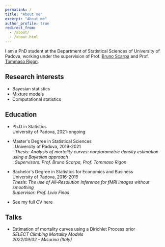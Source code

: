 ```yaml
---
permalink: /
title: "About me"
excerpt: "About me"
author_profile: true
redirect_from: 
  - /about/
  - /about.html
---
```


I am a PhD student at the Department of Statistical Sciences of University of Padova, working under the supervision of Prof. [Bruno Scarpa](https://homes.stat.unipd.it/brunoscarpa) and Prof. [Tommaso Rigon](https://tommasorigon.github.io).

Research interests
--
* Bayesian statistics
* Mixture models
* Computational statistics

Education
--
* Ph.D in Statistics<br />
  University of Padova, 2021-ongoing
* Master's Degree in Statistical Sciences<br />
  :   University of Padova, 2019-2021<br />
  :   *Thesis: Analysis of mortality curves: nonparametric density estimation using a Bayesian approach*<br />
  :   *Supervisors: Prof. Bruno Scarpa, Prof. Tommaso Rigon*
* Bachelor's Degree in Statistics for Economics and Business<br />
  University of Padova, 2016-2019<br />
  *Thesis: The use of All-Resolution Inference for fMRI images without smoothing*<br />
  *Supervisor: Prof. Livio Finos*

* See my full CV here

Talks
--
* Estimation of mortality curves using a Dirichlet Process prior<br />
  *SELECT Climbing Mortality Models*<br />
  *2022/09/02 - Misurina (Italy)*


